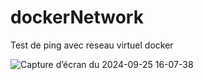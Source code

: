 # dockerNetwork


Test de ping avec reseau virtuel docker


![Capture d’écran du 2024-09-25 16-07-38](https://github.com/user-attachments/assets/ce57f9b5-ab77-4315-9b3e-b83c234204ab)
